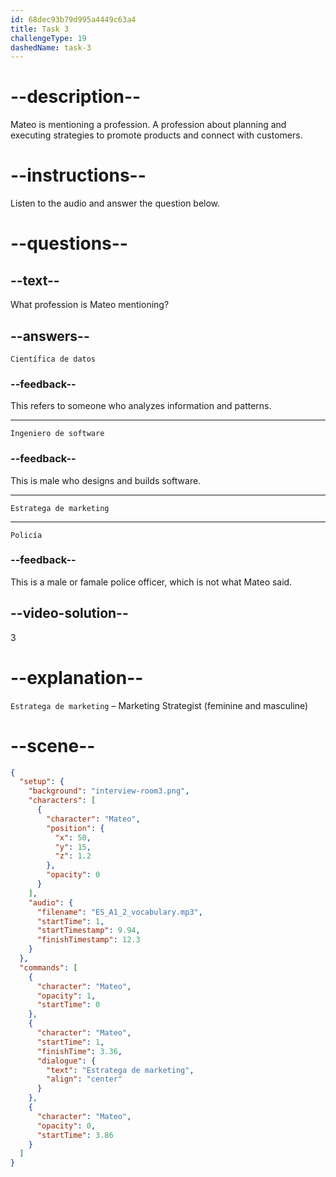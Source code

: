 ```yaml
---
id: 68dec93b79d995a4449c63a4
title: Task 3
challengeType: 19
dashedName: task-3
---
```


<!-- (Audio) Mateo: Estratega de marketing. -->

# --description--

Mateo is mentioning a profession. A profession about planning and executing strategies to promote products and connect with customers.

# --instructions--

Listen to the audio and answer the question below.

# --questions--

## --text--

What profession is Mateo mentioning?

## --answers--

`Científica de datos`

### --feedback--

This refers to someone who analyzes information and patterns.

---

`Ingeniero de software`

### --feedback--

This is male who designs and builds software.

---

`Estratega de marketing`

---

`Policía`

### --feedback--

This is a male or famale police officer, which is not what Mateo said.

## --video-solution--

3

# --explanation--

`Estratega de marketing` – Marketing Strategist (feminine and masculine)

# --scene--

```json
{
  "setup": {
    "background": "interview-room3.png",
    "characters": [
      {
        "character": "Mateo",
        "position": {
          "x": 50,
          "y": 15,
          "z": 1.2
        },
        "opacity": 0
      }
    ],
    "audio": {
      "filename": "ES_A1_2_vocabulary.mp3",
      "startTime": 1,
      "startTimestamp": 9.94,
      "finishTimestamp": 12.3
    }
  },
  "commands": [
    {
      "character": "Mateo",
      "opacity": 1,
      "startTime": 0
    },
    {
      "character": "Mateo",
      "startTime": 1,
      "finishTime": 3.36,
      "dialogue": {
        "text": "Estratega de marketing",
        "align": "center"
      }
    },
    {
      "character": "Mateo",
      "opacity": 0,
      "startTime": 3.86
    }
  ]
}
```
